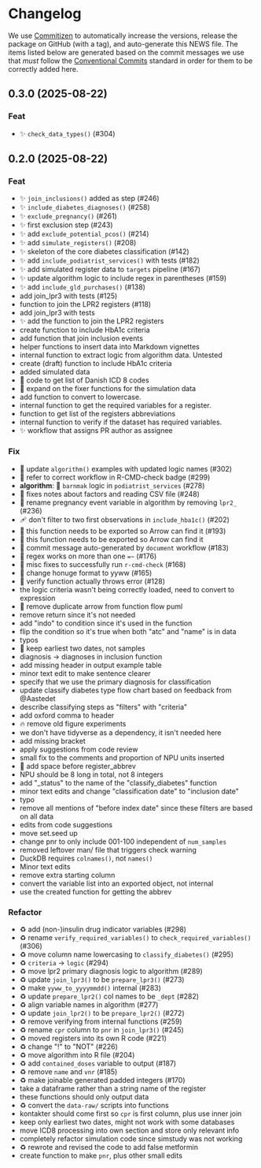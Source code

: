 # Changelog

We use [Commitizen](https://commitizen-tools.github.io/commitizen/) to
automatically increase the versions, release the package on GitHub (with 
a tag), and auto-generate this NEWS file. The items listed below are
generated based on the commit messages we use that *must* follow the
[Conventional Commits](https://www.conventionalcommits.org/en/v1.0.0/)
standard in order for them to be correctly added here.

## 0.3.0 (2025-08-22)

### Feat

- :sparkles: `check_data_types()` (#304)

## 0.2.0 (2025-08-22)

### Feat

- :sparkles: `join_inclusions()` added as step (#246)
- :sparkles: `include_diabetes_diagnoses()` (#258)
- ✨ `exclude_pregnancy()` (#261)
- :sparkles: first exclusion step (#243)
- :sparkles: add `exclude_potential_pcos()` (#214)
- :sparkles: add `simulate_registers()` (#208)
- :sparkles: skeleton of the core diabetes classification (#142)
- ✨  add `include_podiatrist_services()` with tests (#182)
- ✨ add simulated register data to `targets` pipeline (#167)
- ✨ update algorithm logic to include regex in parentheses (#159)
- :sparkles: add `include_gld_purchases()` (#138)
- add join_lpr3 with tests (#125)
- function to join the LPR2 registers (#118)
- add join_lpr3 with tests
- :sparkles: add the function to join the LPR2 registers
- create function to include HbA1c criteria
- add function that join inclusion events
- helper functions to insert data into Markdown vignettes
- internal function to extract logic from algorithm data. Untested
- create (draft) function to include HbA1c criteria
- added simulated data
- :construction: code to get list of Danish ICD 8 codes
- :construction: expand on the fixer functions for the simulation data
- add function to convert to lowercase.
- internal function to get the required variables for a register.
- function to get list of the registers abbreviations
- internal function to verify if the dataset has required variables.
- :sparkles: workflow that assigns PR author as assignee

### Fix

- :bug: update `algorithm()` examples with updated logic names (#302)
- :bug: refer to correct workflow in R-CMD-check badge (#299)
- **algorithm**: :bug: `barnmak` logic in `podiatrist_services` (#278)
- :bug: fixes notes about factors and reading CSV file (#248)
- :bug: rename pregnancy event variable in algorithm by removing `lpr2_` (#236)
- 🩹 don't filter to two first observations in `include_hba1c()` (#202)
- :bug: this function needs to be exported so Arrow can find it (#193)
- :bug: this function needs to be exported so Arrow can find it
- :memo: commit message auto-generated by `document` workflow (#183)
- :bug: regex works on more than one `=~` (#176)
- :bug: misc fixes to successfully run `r-cmd-check` (#168)
- 🐛 change honuge format to yyww (#165)
- :bug: verify function actually throws error (#128)
- the logic criteria wasn't being correctly loaded, need to convert to expression
- :art: remove duplicate arrow from function flow puml
- remove return since it's not needed
- add "indo" to condition since it's used in the function
- flip the condition so it's true when both "atc" and "name" is in data
- typos
- :bug: keep earliest two dates, not samples
- diagnosis -> diagnoses in inclusion function
- add missing header in output example table
- minor text edit to make sentence clearer
- specify that we use the primary diagnosis for classification
- update classify diabetes type flow chart based on feedback from @Aastedet
- describe classifying steps as "filters" with "criteria"
- add oxford comma to header
- :fire: remove old figure experiments
- we don't have tidyverse as a dependency, it isn't needed here
- add missing bracket
- apply suggestions from code review
- small fix to the comments and proportion of NPU units inserted
- :art: add space before register_abbrev
- NPU should be 8 long in total, not 8 integers
- add "_status" to the name of the "classify_diabetes" function
- minor text edits and change "classification date" to "inclusion date"
- typo
- remove all mentions of "before index date" since these filters are based on all data
- edits from code suggestions
- move set.seed up
- change pnr to only include 001-100 independent of `num_samples`
- removed leftover man/ file that triggers check warning
- DuckDB requires `colnames()`, not `names()`
- Minor text edits
- remove extra starting column
- convert the variable list into an exported object, not internal
- use the created function for getting the abbrev

### Refactor

- :recycle: add (non-)insulin drug indicator variables (#298)
- :recycle: rename `verify_required_variables()` to `check_required_variables()` (#306)
- ♻️ move column name lowercasing to `classify_diabetes()` (#295)
- :recycle: `criteria` -> `logic` (#294)
- :recycle: move lpr2 primary diagnosis logic to algorithm (#289)
- ♻️ update `join_lpr3()` to be `prepare_lpr3()` (#273)
- :recycle: make `yyww_to_yyyymmdd()` internal (#283)
- :recycle: update `prepare_lpr2()` col names to be `_dept` (#282)
- :recycle: align variable names in algorithm (#277)
- :recycle: update `join_lpr2()` to be `prepare_lpr2()` (#272)
- :recycle: remove verifying from internal functions (#259)
- :recycle: rename `cpr` column to `pnr` in `join_lpr3()` (#245)
- :recycle: moved registers into its own R code (#221)
- :recycle: change "!" to "NOT" (#226)
- :recycle: move algorithm into R file (#204)
- :recycle: add `contained_doses` variable to output (#187)
- :recycle: remove `name` and `vnr` (#185)
- :recycle: make joinable generated padded integers (#170)
- take a dataframe rather than a string name of the register
- these functions should only output data
- :recycle: convert the `data-raw/` scripts into functions
- kontakter should come first so `cpr` is first column, plus use inner join
- keep only earliest two dates, might not work with some databases
- move ICD8 processing into own section and store only relevant info
- completely refactor simulation code since simstudy was not working
- :recycle: rewrote and revised the code to add false metformin
- create function to make `pnr`, plus other small edits
